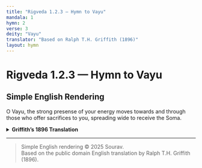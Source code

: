 ```yaml
---
title: "Rigveda 1.2.3 — Hymn to Vayu"
mandala: 1
hymn: 2
verse: 3
deity: "Vayu"
translator: "Based on Ralph T.H. Griffith (1896)"
layout: hymn
---
```


# Rigveda 1.2.3 — Hymn to Vayu

## Simple English Rendering
O Vayu, the strong presense of your energy moves towards and through those who offer sacrifices to you, spreading wide to receive the Soma.  

<details>
  <summary><strong>Griffith’s 1896 Translation</strong></summary>

Vāyu, thy penetrating stream goes forth unto the worshipper,
Far-spreading for the Soma draught.

</details>

---

> Simple English rendering © 2025 Sourav.  
> Based on the public domain English translation by Ralph T.H. Griffith (1896).  